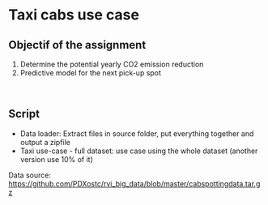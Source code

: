 <h1>Taxi cabs use case</h1>
<h2>Objectif of the assignment</h2>
<ol>
<li>Determine the potential yearly CO2 emission reduction</li>
<li>Predictive model for the next pick-up spot</li>
</ol>
<p>&nbsp;</p>
<h2>Script</h2>
<ul>
<li>Data loader: Extract files in source folder, put everything together and output a zipfile</li>
<li>Taxi use-case - full dataset: use case using the whole dataset (another version use 10% of it)</li>
</ul>

Data source: https://github.com/PDXostc/rvi_big_data/blob/master/cabspottingdata.tar.gz
